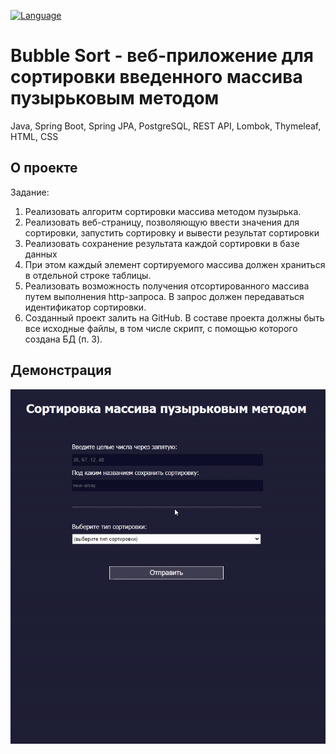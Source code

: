 [![Language](https://img.shields.io/badge/Language-English-blue.svg)](README.en-EN.md)

# Bubble Sort - веб-приложение для сортировки введенного массива пузырьковым методом
Java, Spring Boot, Spring JPA, PostgreSQL, REST API, Lombok, Thymeleaf, HTML, CSS

## О проекте
Задание:
1. Реализовать алгоритм сортировки массива методом пузырька.
2. Реализовать веб-страницу, позволяющую ввести значения для сортировки, запустить
   сортировку и вывести результат сортировки
3. Реализовать сохранение результата каждой сортировки в базе данных
4. При этом каждый элемент сортируемого массива должен храниться в отдельной
   строке таблицы.
5. Реализовать возможность получения отсортированного массива путем выполнения
   http-запроса. В запрос должен передаваться идентификатор сортировки.
6. Созданный проект залить на GitHub. В составе проекта должны быть все исходные
   файлы, в том числе скрипт, с помощью которого создана БД (п. 3).

## Демонстрация
<p align="center">
  <img src="https://github.com/cptntotoro/fullstack-bubble-sort/blob/master/demonstration.gif?raw=true" />
</p>

